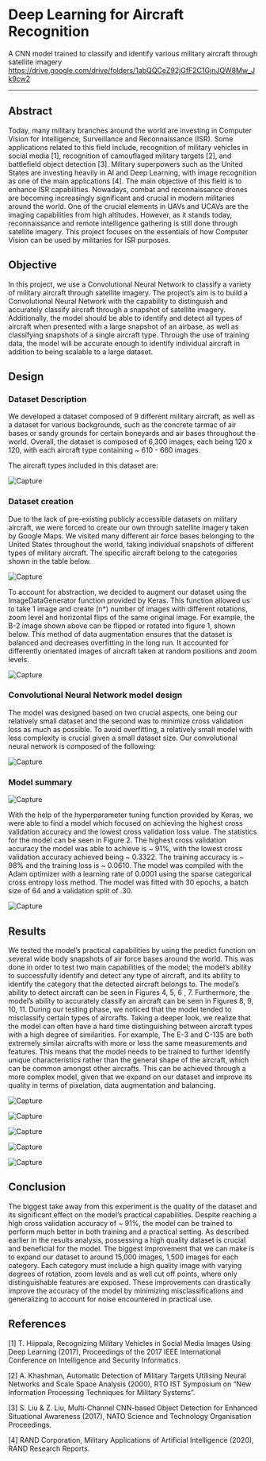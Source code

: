 # Deep Learning for Aircraft Recognition
A CNN model trained to classify and identify various military aircraft through satellite imagery
https://drive.google.com/drive/folders/1abQQCeZ92jGfF2C1GjnJQW8Mw_Jk9cw2

-------------------------------------------------------------------------------------------------

## Abstract

Today, many military branches around the world are investing in Computer Vision for Intelligence, Surveillance and Reconnaissance (ISR). Some applications related to this field include, recognition of military vehicles in social media [1], recognition of camouflaged military targets [2], and battlefield object detection [3]. Military superpowers such as the United States are investing heavily in AI and Deep Learning, with image recognition as one of the main applications [4]. The main objective of this field is to enhance ISR capabilities. Nowadays, combat and reconnaissance drones are becoming increasingly significant and crucial in modern militaries around the world. One of the crucial elements in UAVs and UCAVs are the imaging capabilities from high altitudes. However, as it stands today, reconnaissance and remote intelligence gathering is still done through satellite imagery. This project focuses on the essentials of how Computer Vision can be used by militaries for ISR purposes.

## Objective

In this project, we use a Convolutional Neural Network to classify a variety of military aircraft through satellite imagery. The project’s aim is to build a Convolutional Neural Network with the capability to distinguish and accurately classify aircraft through a snapshot of satellite imagery.  Additionally, the model should be able to identify and detect all types of aircraft when presented with a large snapshot of an airbase, as well as classifying snapshots of a single aircraft type. Through the use of training data, the model will be accurate  enough to identify individual aircraft in addition to being scalable to a large dataset.

## Design

### **Dataset Description**

We developed a dataset composed of 9 different military aircraft, as well as a dataset for various backgrounds, such as the concrete tarmac of air bases or sandy grounds for certain boneyards and air bases throughout the world. Overall, the dataset is composed of 6,300 images, each being 120 x 120, with each aircraft type containing ~ 610 - 660 images.

The aircraft types included in this dataset are:

![Capture](https://user-images.githubusercontent.com/19809069/115973276-c1de3080-a521-11eb-885a-4bdfdebb1288.JPG)

### **Dataset creation**

Due to the lack of pre-existing publicly accessible datasets on military aircraft, we were forced to create our own through satellite imagery taken by Google Maps. We visited many different air force bases belonging to the United States throughout the world, taking individual snapshots of different types of military aircraft. The specific aircraft belong to the categories shown in the table below. 

![Capture](https://user-images.githubusercontent.com/19809069/115973223-58f6b880-a521-11eb-88ca-bd76ed276f21.JPG)


To account for abstraction, we decided to augment our dataset using the  ImageDataGenerator function provided by Keras. This function allowed us to take 1 image and create (n*) number of images with different rotations, zoom level and horizontal flips of the same original image. For example, the B-2 image shown above can be flipped or rotated into figure 1, shown below. This method of data augmentation ensures that the dataset is balanced and decreases overfitting in the long run. It accounted for differently orientated images of aircraft taken at random positions and zoom levels.

![Capture](https://user-images.githubusercontent.com/19809069/115973235-6d3ab580-a521-11eb-9df6-2494bc57a17a.JPG)

### **Convolutional Neural Network model design**

The model was designed based on two crucial aspects, one being  our relatively small dataset and the second was to minimize cross validation loss as much as possible. To avoid overfitting, a relatively small model with less complexity is crucial given a small dataset size. Our convolutional neural network is composed of the following:

![Capture](https://user-images.githubusercontent.com/19809069/115973253-880d2a00-a521-11eb-8d4a-64df9310180d.JPG)

### **Model summary**

![Capture](https://user-images.githubusercontent.com/19809069/115973258-99563680-a521-11eb-96d1-4c93e491fb84.JPG)


With the help of the hyperparameter tuning  function provided by Keras, we were able to find a model which focused on achieving the highest cross validation accuracy and the lowest cross validation loss value.  The statistics for the model can be seen in Figure 2. The highest cross validation accuracy the model was able to achieve is ~ 91%, with the lowest cross validation accuracy achieved being ~ 0.3322. The training accuracy is ~ 98% and the training loss is ~ 0.0610. The model was compiled with the Adam optimizer with a learning rate of 0.0001 using the sparse categorical cross entropy loss method. The model was fitted with 30 epochs, a batch size of 64 and a validation split of .30.

![Capture](https://user-images.githubusercontent.com/19809069/115973270-aa06ac80-a521-11eb-956f-ac18f40f731e.JPG)

## Results

We tested the model’s practical capabilities by using the predict function on several wide body snapshots of air force bases around the world. This was done in order to test two main capabilities of the model; the model’s ability to successfully identify and detect any type of aircraft, and its ability to identify the category that the detected aircraft belongs to. The model’s ability to detect aircraft can be seen in Figures 4, 5, 6 , 7. Furthermore, the model’s ability to accurately classify an aircraft can be seen in Figures 8, 9, 10, 11. During our testing phase, we noticed that the model tended to misclassify certain types of aircrafts. Taking a deeper look, we realize that the model can often have a hard time distinguishing between aircraft types with a high degree of similarities. For example, The E-3 and C-135 are both extremely similar aircrafts with more or less the same measurements and features. This means that the model needs to be trained to further identify unique characteristics rather than the general shape of the aircraft, which can be common amongst other aircrafts. This can be achieved through a more complex model, given that we expand on our dataset and improve its quality in terms of pixelation, data augmentation and balancing. 

![Capture](https://user-images.githubusercontent.com/19809069/115973342-521c7580-a522-11eb-84fc-b7b7aa8812d5.JPG)

![Capture](https://user-images.githubusercontent.com/19809069/115973333-3b761e80-a522-11eb-8fe2-e1f9fb8f1a58.JPG)

![Capture](https://user-images.githubusercontent.com/19809069/115973316-079af900-a522-11eb-8739-a2370ec4ccb5.JPG)

![Capture](https://user-images.githubusercontent.com/19809069/115973323-1d102300-a522-11eb-9a92-c13b67382829.JPG)

![Capture](https://user-images.githubusercontent.com/19809069/115973330-2b5e3f00-a522-11eb-9ff2-823d32ee25b2.JPG)


## Conclusion

The biggest take away from this experiment is the quality of the dataset and its significant effect on the model’s practical capabilities. Despite reaching a high cross validation accuracy of ~ 91%, the model can be trained to perform much better in both training and a practical setting. As described earlier in the results analysis, possessing a high quality dataset is crucial and beneficial for the model. The biggest improvement that we can make is to expand our dataset to around 15,000 images, 1,500 images for each category. Each category must include a high quality image with varying degrees of rotation, zoom levels and as well cut off points, where only distinguishable features are exposed. These improvements can drastically improve the accuracy of the model by minimizing misclassifications and generalizing to account for noise encountered in practical use.


## References

[1] T. Hiippala, Recognizing Military Vehicles in Social Media Images Using Deep Learning (2017), Proceedings of the 2017 IEEE International Conference on Intelligence and Security Informatics.

[2] A. Khashman, Automatic Detection of Military Targets Utilising Neural Networks and Scale Space Analysis (2000), RTO IST Symposium on “New Information Processing Techniques for Military Systems”.

[3] S. Liu & Z. Liu, Multi-Channel CNN-based Object Detection for Enhanced Situational Awareness (2017), NATO Science and Technology Organisation Proceedings.

[4] RAND Corporation, Military Applications of Artificial Intelligence (2020), RAND Research Reports.


